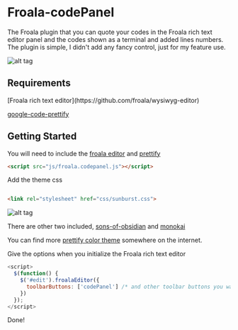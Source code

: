# Froala-codePanel
The Froala plugin that you can quote your codes in the Froala rich text editor panel and the codes shown as a terminal and added lines numbers.  The plugin is simple, I didn't add any fancy control, just for my feature use.

![alt tag](http://i359.photobucket.com/albums/oo37/Nate_Cheng/1_zpsze2ovpkd.png)
<h2>Requirements</h2>
[Froala rich text editor](https://github.com/froala/wysiwyg-editor)

[google-code-prettify](https://github.com/google/code-prettify)

<h2>Getting Started</h2>

You will need to include the [froala editor](https://github.com/froala/wysiwyg-editor) and [prettify](https://github.com/froala/wysiwyg-editor)

```html
<script src="js/froala.codepanel.js"></script>
```
Add the theme css

```html

<link rel="stylesheet" href="css/sunburst.css">
```

![alt tag](http://i359.photobucket.com/albums/oo37/Nate_Cheng/Screen%20Shot%202015-11-27%20at%2011.39.47%20AM_zpsjqxjpw6d.png)


There are other two included, [sons-of-obsidian](http://rahularora.net/wp-content/uploads/sons-of-obsidian-theme.jpg) and [monokai](http://i359.photobucket.com/albums/oo37/Nate_Cheng/1_zpsze2ovpkd.png)


You can find more [prettify color theme](http://jmblog.github.io/color-themes-for-google-code-prettify/) somewhere on the internet.

Give the options when you initialize the Froala rich text editor

```javascript
<script>
  $(function() {
    $('#edit').froalaEditor({
      toolbarButtons: ['codePanel'] /* and other toolbar buttons you want to add on */
    })
  });
</script>
```

Done!
